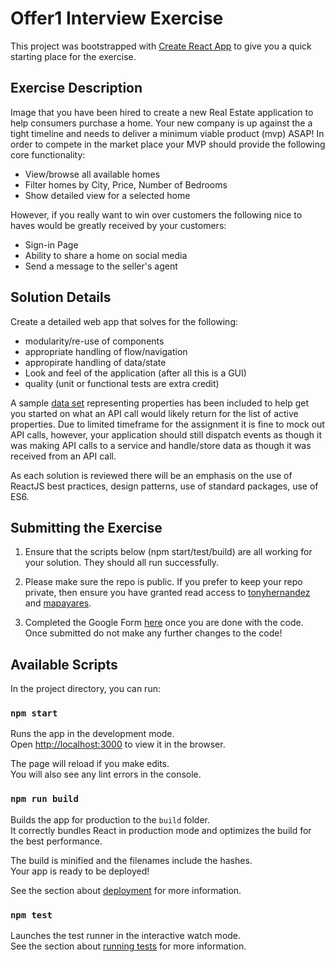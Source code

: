 # Offer1 Interview Exercise

This project was bootstrapped with [Create React App](https://github.com/facebook/create-react-app) to give you a quick starting place for the exercise.


## Exercise Description

Image that you have been hired to create a new Real Estate application to help consumers purchase a home. Your new company is up against the a tight timeline and needs to deliver a minimum viable product (mvp) ASAP! In order to compete in the market place your MVP should provide the following core functionality:

- View/browse all available homes 
- Filter homes by City, Price, Number of Bedrooms
- Show detailed view for a selected home

However, if you really want to win over customers the following nice to haves would be greatly received by your customers:

- Sign-in Page
- Ability to share a home on social media
- Send a message to the seller's agent


## Solution Details

Create a detailed web app that solves for the following:

- modularity/re-use of components
- appropriate handling of flow/navigation
- appropirate handling of data/state
- Look and feel of the application (after all this is a GUI)
- quality (unit or functional tests are extra credit)

A sample [data set](./src/homes.json) representing properties has been included to help get you started on what an API call would likely return for the list of active properties. Due to limited timeframe for the assignment it is fine to mock out API calls, however, your application should still dispatch events as though it was making API calls to a service and handle/store data as though it was received from an API call.

As each solution is reviewed there will be an emphasis on the use of ReactJS best practices, design patterns, use of standard packages, use of ES6.


## Submitting the Exercise

1. Ensure that the scripts below (npm start/test/build) are all working for your solution. They should all run successfully.

2. Please make sure the repo is public. If you prefer to keep your repo private, then ensure you have granted read access to [tonyhernandez](https://github.com/tonyhernandez) and [mapayares](https://github.com/mapayares).

3. Completed the Google Form [here](https://forms.gle/We7VGi73apbECGKL6) once you are done with the code. Once submitted do not make any further changes to the code!


## Available Scripts

In the project directory, you can run:

### `npm start`

Runs the app in the development mode.\
Open [http://localhost:3000](http://localhost:3000) to view it in the browser.

The page will reload if you make edits.\
You will also see any lint errors in the console.

### `npm run build`

Builds the app for production to the `build` folder.\
It correctly bundles React in production mode and optimizes the build for the best performance.

The build is minified and the filenames include the hashes.\
Your app is ready to be deployed!

See the section about [deployment](https://facebook.github.io/create-react-app/docs/deployment) for more information.

### `npm test`

Launches the test runner in the interactive watch mode.\
See the section about [running tests](https://facebook.github.io/create-react-app/docs/running-tests) for more information.

